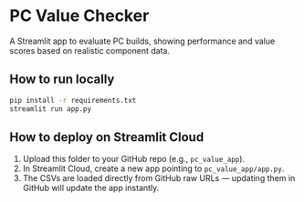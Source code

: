 # PC Value Checker

A Streamlit app to evaluate PC builds, showing performance and value scores based on realistic component data.

## How to run locally
```bash
pip install -r requirements.txt
streamlit run app.py
```

## How to deploy on Streamlit Cloud
1. Upload this folder to your GitHub repo (e.g., `pc_value_app`).
2. In Streamlit Cloud, create a new app pointing to `pc_value_app/app.py`.
3. The CSVs are loaded directly from GitHub raw URLs — updating them in GitHub will update the app instantly.
